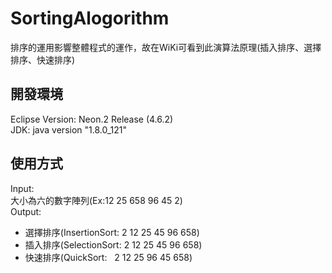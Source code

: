 # SortingAlogorithm
排序的運用影響整體程式的運作，故在WiKi可看到此演算法原理(插入排序、選擇排序、快速排序)

## 開發環境
Eclipse Version: Neon.2 Release (4.6.2)</br>
JDK: java version "1.8.0_121"</br>

## 使用方式
Input:</br>
大小為六的數字陣列(Ex:12 25 658 96 45 2)</br>
Output:</br>
* 選擇排序(InsertionSort: 2 12 25 45 96 658)</br>
* 插入排序(SelectionSort: 2 12 25 45 96 658)</br>
* 快速排序(QuickSort:     2 12 25 96 45 658)</br>

